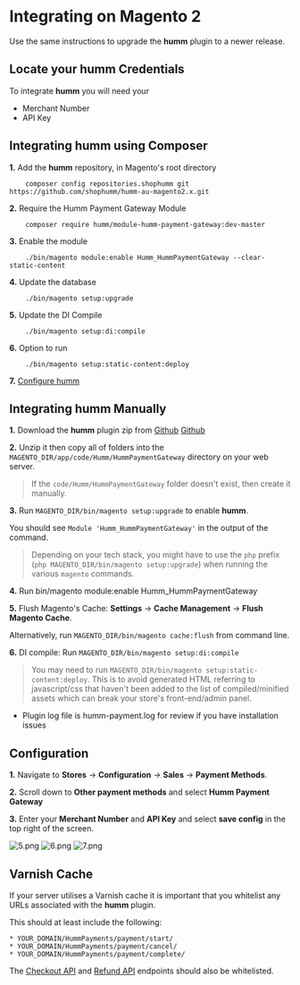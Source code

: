 # **Integrating on Magento 2**

Use the same instructions to upgrade the **humm** plugin to a newer release.

## Locate your **humm** Credentials

To integrate **humm** you will need your

* Merchant Number
* API Key

## Integrating **humm** using Composer

**1.** Add the **humm** repository, in Magento's root directory

        composer config repositories.shophumm git https://github.com/shophumm/humm-au-magento2.x.git

**2.** Require the Humm Payment Gateway Module

        composer require humm/module-humm-payment-gateway:dev-master

**3.** Enable the module
       
        ./bin/magento module:enable Humm_HummPaymentGateway --clear-static-content

**4.** Update the database      

        ./bin/magento setup:upgrade

**5.** Update the DI Compile

        ./bin/magento setup:di:compile  

**6.** Option to run

        ./bin/magento setup:static-content:deploy

**7.**  [Configure humm](#configuration)

## Integrating **humm** Manually

**1.** Download the **humm** plugin zip from <span style=display:%au-only%><a href = "https://github.com/shophumm/humm-au-magento2.x/archive/master.zip">Github</a></span> <span style=display:%nz-only%><a href = "https://github.com/shophumm/humm-nz-magento2/archive/master.zip">Github</a></span>

**2.** Unzip it then copy all of folders into the `MAGENTO_DIR/app/code/Humm/HummPaymentGateway` directory on your web server.

>  If the `code/Humm/HummPaymentGateway` folder doesn't exist, then create it manually.

**3.** Run `MAGENTO_DIR/bin/magento setup:upgrade` to enable **humm**.

You should see `Module 'Humm_HummPaymentGateway'` in the output of the command.

> Depending on your tech stack, you might have to use the <code>php</code> prefix (`php MAGENTO_DIR/bin/magento setup:upgrade`) when running the various <code>magento</code> commands.

**4.** Run bin/magento module:enable Humm_HummPaymentGateway

**5.** Flush Magento's Cache: **Settings** -> **Cache Management** -> **Flush Magento Cache**.

Alternatively, run <code>MAGENTO_DIR/bin/magento cache:flush</code> from command line.

**6.** DI compile: Run `MAGENTO_DIR/bin/magento setup:di:compile`

> You may need to run `MAGENTO_DIR/bin/magento setup:static-content:deploy`. This is to avoid generated HTML referring to javascript/css that haven't been added to the list of compiled/minified assets which can break your store's front-end/admin panel.

* Plugin log file is humm-payment.log for review if you have installation issues

## Configuration

**1.** Navigate to **Stores** -> **Configuration** -> **Sales** -> **Payment Methods**.

**2.** Scroll down to **Other payment methods** and select **Humm Payment Gateway**

**3.** Enter your **Merchant Number** and **API Key** and select **save config** in the top right of the screen.

![5.png](\img\ecommerce\magento_2\5.png)
![6.png](\img\ecommerce\magento_2\6.png)
![7.png](\img\ecommerce\magento_2\7.png)

## Varnish Cache

If your server utilises a Varnish cache it is important that you whitelist any URLs associated with the **humm** plugin.

This should at least include the following:
```
* YOUR_DOMAIN/HummPayments/payment/start/
* YOUR_DOMAIN/HummPayments/payment/cancel/
* YOUR_DOMAIN/HummPayments/payment/complete/
```
The [Checkout API](../../custom_integration/checkout_api/#humm-endpoints) and [Refund API](../../custom_integration/refund_api) endpoints should also be whitelisted.
